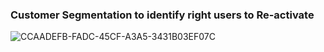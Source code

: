 ### Customer Segmentation to identify right users to Re-activate
![CCAADEFB-FADC-45CF-A3A5-3431B03EF07C](https://github.com/letstryy/customer_segmentation/assets/14850120/2b060af9-8daf-49d1-97b8-d0ac397c7b8a)


